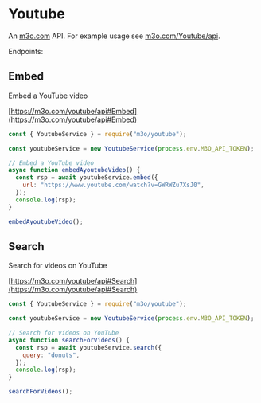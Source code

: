 # Youtube

An [m3o.com](https://m3o.com) API. For example usage see [m3o.com/Youtube/api](https://m3o.com/Youtube/api).

Endpoints:

## Embed

Embed a YouTube video

[https://m3o.com/youtube/api#Embed](https://m3o.com/youtube/api#Embed)

```js
const { YoutubeService } = require("m3o/youtube");

const youtubeService = new YoutubeService(process.env.M3O_API_TOKEN);

// Embed a YouTube video
async function embedAyoutubeVideo() {
  const rsp = await youtubeService.embed({
    url: "https://www.youtube.com/watch?v=GWRWZu7XsJ0",
  });
  console.log(rsp);
}

embedAyoutubeVideo();
```

## Search

Search for videos on YouTube

[https://m3o.com/youtube/api#Search](https://m3o.com/youtube/api#Search)

```js
const { YoutubeService } = require("m3o/youtube");

const youtubeService = new YoutubeService(process.env.M3O_API_TOKEN);

// Search for videos on YouTube
async function searchForVideos() {
  const rsp = await youtubeService.search({
    query: "donuts",
  });
  console.log(rsp);
}

searchForVideos();
```
